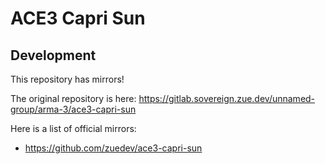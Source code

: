 # ACE3 Capri Sun

## Development

This repository has mirrors!

The original repository is here: https://gitlab.sovereign.zue.dev/unnamed-group/arma-3/ace3-capri-sun

Here is a list of official mirrors:
- https://github.com/zuedev/ace3-capri-sun